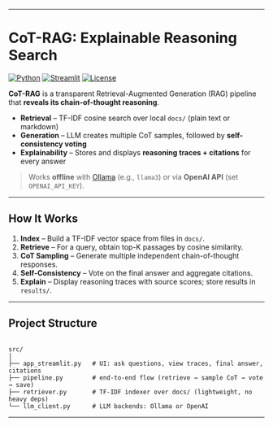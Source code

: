 
---

#  CoT-RAG: Explainable Reasoning Search

[![Python](https://img.shields.io/badge/Python-3.10+-blue)](https://www.python.org/)
[![Streamlit](https://img.shields.io/badge/Streamlit-App-ff4b4b)](https://streamlit.io/)
[![License](https://img.shields.io/badge/License-Apache--2.0-green)](LICENSE)

**CoT-RAG** is a transparent Retrieval-Augmented Generation (RAG) pipeline that **reveals its chain-of-thought reasoning**.

-  **Retrieval** – TF-IDF cosine search over local `docs/` (plain text or markdown)  
-  **Generation** – LLM creates multiple CoT samples, followed by **self-consistency voting**  
-  **Explainability** – Stores and displays **reasoning traces + citations** for every answer  

> Works **offline** with [Ollama](https://ollama.ai) (e.g., `llama3`) or via **OpenAI API** (set `OPENAI_API_KEY`).

---

##  How It Works

1. **Index** – Build a TF-IDF vector space from files in `docs/`.  
2. **Retrieve** – For a query, obtain top-K passages by cosine similarity.  
3. **CoT Sampling** – Generate multiple independent chain-of-thought responses.  
4. **Self-Consistency** – Vote on the final answer and aggregate citations.  
5. **Explain** – Display reasoning traces with source scores; store results in `results/`.  

---

##  Project Structure

```

src/
│
├── app_streamlit.py   # UI: ask questions, view traces, final answer, citations
├── pipeline.py        # end-to-end flow (retrieve → sample CoT → vote → save)
├── retriever.py       # TF-IDF indexer over docs/ (lightweight, no heavy deps)
└── llm_client.py      # LLM backends: Ollama or OpenAI

```


---

